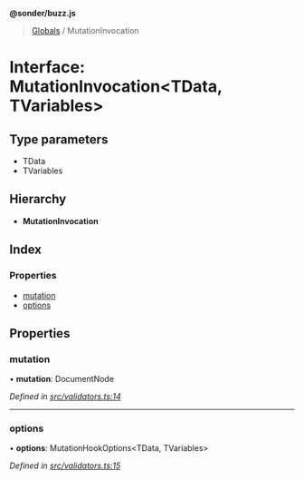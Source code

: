 **@sonder/buzz.js**

> [Globals](../README.md) / MutationInvocation

# Interface: MutationInvocation\<**TData, TVariables**>

## Type parameters

- TData
- TVariables

## Hierarchy

- **MutationInvocation**

## Index

### Properties

- [mutation](mutationinvocation.md#mutation)
- [options](mutationinvocation.md#options)

## Properties

### mutation

• **mutation**: DocumentNode

_Defined in [src/validators.ts:14](https://github.com/Flatbook/buzz.js/blob/50eafec/src/validators.ts#L14)_

---

### options

• **options**: MutationHookOptions\<TData, TVariables>

_Defined in [src/validators.ts:15](https://github.com/Flatbook/buzz.js/blob/50eafec/src/validators.ts#L15)_
